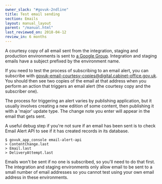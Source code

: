 ```yaml
---
owner_slack: "#govuk-2ndline"
title: Test email sending
section: Emails
layout: manual_layout
parent: "/manual.html"
last_reviewed_on: 2018-04-12
review_in: 6 months
---
```


A courtesy copy of all email sent from the integration, staging and
production environments is sent to [a Google Group][google-group].
Integration and staging emails have a subject prefixed by the
environment name.

If you need to test the process of subscribing to an email alert, you
can subscribe with govuk-email-courtesy-copies@digital.cabinet-office.gov.uk.
You should then see two copies of the email at that address when you
perform an action that triggers an email alert (the courtesy copy and
the subscriber one).

The process for triggering an alert varies by publishing application,
but it usually involves creating a new edition of some content, then
publishing it with a 'major' update type. The change note you enter
will appear in the email that gets sent.

A useful debug step if you're not sure if an email has been sent is to
check Email Alert API to see if it has created records in its database.

```
$ govuk_app_console email-alert-api
> ContentChange.last
> Email.last
> DeliveryAttempt.last
```

Emails won't be sent if no one is subscribed, so you'll need to do that
first. The integration and staging environments only allow email to be
sent to a small number of email addresses so you cannot test using your
own email address in these environments.

[google-group]: https://groups.google.com/a/digital.cabinet-office.gov.uk/forum/#!forum/govuk-email-courtesy-copies
